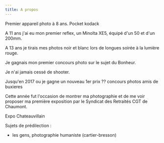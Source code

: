 ```yaml
---
title: A propos
---
```


Premier appareil photo à 8 ans.
Pocket kodack

A 11 ans j'ai eu mon premier reflex, un Minolta XE5, équipé d'un 50 et d'un 200mm.

A 13 ans je tirais mes photos noir et blanc lors de longues soirée à la lumière rouge.

Je gagnais mon premier concours photo sur le sujet du Bonheur.

Je n'ai jamais cessé de shooter.

Jusqu'en 2017 ou je gagne un nouveau 1er prix
?? concours photos amis de buxieres

Cette année fut l'occasion de montrer ma photographie et de me voir proposer ma première exposition par le Syndicat des Retraités CGT de Chaumont.

Expo Chateauvillain


Sujets de prédilection :
 - les gens, photographie humaniste (cartier-bresson)
